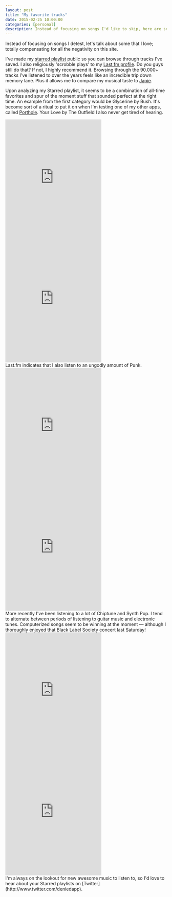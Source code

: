 ```yaml
---
layout: post
title: "My favorite tracks"
date: 2015-02-25 10:00:00
categories: [personal]
description: Instead of focusing on songs I'd like to skip, here are some tracks that I love.
---
```


Instead of focusing on songs I detest, let's talk about some that I love; totally compensating for all the negativity on this site.

I've made my [starred playlist](http://open.spotify.com/user/boyvanamstel/starred) public so you can browse through tracks I've saved. I also religiously 'scrobble plays' to my [Last.fm profile](http://www.last.fm/user/boyvanamstel). Do you guys still do that? If not, I highly recommend it. Browsing through the 90.000+ tracks I've listened to over the years feels like an incredible trip down memory lane. Plus it allows me to compare my musical taste to [Japie](http://www.hiplikejapie.nl).

<!-- more -->

Upon analyzing my Starred playlist, it seems to be a combination of all-time favorites and spur of the moment stuff that sounded perfect at the right time. An example from the first category would be Glycerine by Bush. It's become sort of a ritual to put it on when I'm testing one of my other apps, called [Porthole](http://www.getporthole.com). Your Love by The Outfield I also never get tired of hearing.

<iframe src="https://embed.spotify.com/?uri=spotify:track:3WoF0QidrggYV482mOb7ye" width="300" height="380" frameborder="0" allowtransparency="true"></iframe>

<iframe src="https://embed.spotify.com/?uri=spotify:track:5dRQUolXAVX3BbCiIxmSsf" width="300" height="380" frameborder="0" allowtransparency="true"></iframe>
<br>
Last.fm indicates that I also listen to an ungodly amount of Punk.

<iframe src="https://embed.spotify.com/?uri=spotify:track:74Zp9QiDrFZpBV949AMbUs" width="300" height="380" frameborder="0" allowtransparency="true"></iframe>

<iframe src="https://embed.spotify.com/?uri=spotify:track:7B8PrYYDdCnw4lfidgdr1u" width="300" height="380" frameborder="0" allowtransparency="true"></iframe>
<br>
More recently I've been listening to a lot of Chiptune and Synth Pop. I tend to alternate between periods of listening to guitar music and electronic tunes. Computerized songs seem to be winning at the moment &mdash; although I thoroughly enjoyed that Black Label Society concert last Saturday!

<iframe src="https://embed.spotify.com/?uri=spotify:track:4h7Q2fMI7CFuk3A81MKge1" width="300" height="380" frameborder="0" allowtransparency="true"></iframe>

<iframe src="https://embed.spotify.com/?uri=spotify:track:7Aebt9hoq6mKILzFSBDr9L" width="300" height="380" frameborder="0" allowtransparency="true"></iframe>
<br>
I'm always on the lookout for new awesome music to listen to, so I'd love to hear about your Starred playlists on [Twitter](http://www.twitter.com/deniedapp).
